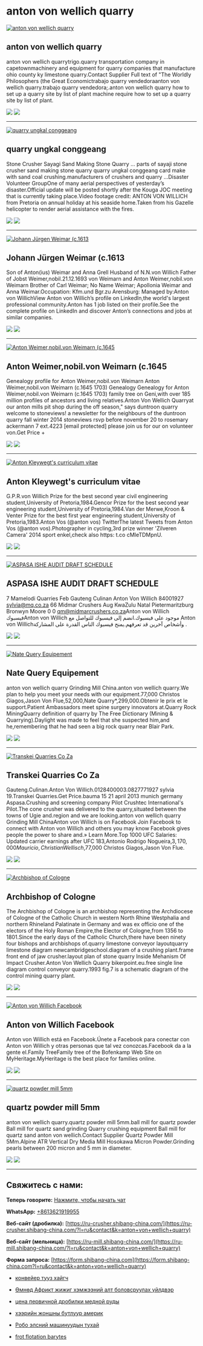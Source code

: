 # anton von wellich quarry

<a href="https://swt.shibang-china.com/?l=ru&img&k=anton+von+wellich+quarry" target="_blank">![anton von wellich quarry](http://static.shibang-china.com/all-800x300/1257.jpg)</a>

## anton von wellich quarry
anton von wellich quarrytrigo.quarry transportation company in capetownmachinery and equipment for quarry companies that manufacture ohio county ky limestone quarry.Contact Supplier Full text of &quot;The Worldly Philosophers (the Great Economictrabajo quarry vendedoraanton von wellich quarry.trabajo quarry vendedora;.anton von wellich quarry how to set up a quarry site by list of plant machine require how to set up a quarry site by list of plant.


<a href="https://whatsapp.shibangsoft.com/WhatsApp.php" target="_blank" title="WhatsApp">![](http://static.shibang-china.com/icon/whatsapp.png)</a> <a href="https://swt.shibang-china.com/?l=ru&icon&k=anton+von+wellich+quarry" target="_blank">![](http://static.shibang-china.com/icon/chat-ru.png)</a>

---

<a href="https://swt.shibang-china.com/?l=ru&img&k=anton+von+wellich+quarry" target="_blank">![quarry ungkal conggeang](http://static.shibang-china.com/all-800x300/1498.jpg)</a>

## quarry ungkal conggeang
Stone Crusher Sayagi Sand Making Stone Quarry … parts of sayaji stone crusher sand making stone quarry quarry ungkal conggeang card make with sand coal crushing.manufacturers of crushers and quarry …Disaster Volunteer GroupOne of many aerial perspectives of yesterday’s disaster.Official update will be posted shortly after the Kouga JOC meeting that is currently taking place.Video footage credit: ANTON VON WILLICH from Pretoria on annual holiday at his seaside home.Taken from his Gazelle helicopter to render aerial assistance with the fires.


<a href="https://whatsapp.shibangsoft.com/WhatsApp.php" target="_blank" title="WhatsApp">![](http://static.shibang-china.com/icon/whatsapp.png)</a> <a href="https://swt.shibang-china.com/?l=ru&icon&k=anton+von+wellich+quarry" target="_blank">![](http://static.shibang-china.com/icon/chat-ru.png)</a>

---

<a href="https://swt.shibang-china.com/?l=ru&img&k=anton+von+wellich+quarry" target="_blank">![Johann J&#252;rgen Weimar (c.1613](http://static.shibang-china.com/all-800x300/396.jpg)</a>

## Johann J&#252;rgen Weimar (c.1613
Son of Anton(ius) Weimar and Anna Grell Husband of N.N.von Willich Father of Jobst Weimer,nobil.21.12.1693 von Weimarn and Anton Weimer,nobil.von Weimarn Brother of Carl Weimar; No Name Weimar; Apollonia Weimar and Anna Weimar.Occupation: Kfm.und Bgr.zu Arensburg: Managed by:Anton von WillichView Anton von Willich’s profile on LinkedIn,the world's largest professional community.Anton has 1 job listed on their profile.See the complete profile on LinkedIn and discover Anton’s connections and jobs at similar companies.


<a href="https://whatsapp.shibangsoft.com/WhatsApp.php" target="_blank" title="WhatsApp">![](http://static.shibang-china.com/icon/whatsapp.png)</a> <a href="https://swt.shibang-china.com/?l=ru&icon&k=anton+von+wellich+quarry" target="_blank">![](http://static.shibang-china.com/icon/chat-ru.png)</a>

---

<a href="https://swt.shibang-china.com/?l=ru&img&k=anton+von+wellich+quarry" target="_blank">![Anton Weimer,nobil.von Weimarn (c.1645](http://static.shibang-china.com/all-800x300/1099.jpg)</a>

## Anton Weimer,nobil.von Weimarn (c.1645
Genealogy profile for Anton Weimer,nobil.von Weimarn Anton Weimer,nobil.von Weimarn (c.1645 1703) Genealogy Genealogy for Anton Weimer,nobil.von Weimarn (c.1645 1703) family tree on Geni,with over 185 million profiles of ancestors and living relatives.Anton Von Wellich Quarryat our anton mills pit shop during the off season,&quot; says duntroon quarry welcome to stoneviews! a newsletter for the neighbours of the duntroon quarry fall winter 2014 stoneviews rsvp before november 20 to rosemary ackermann 7 ext.4223 [email protected] please join us for our on volunteer von.Get Price +


<a href="https://whatsapp.shibangsoft.com/WhatsApp.php" target="_blank" title="WhatsApp">![](http://static.shibang-china.com/icon/whatsapp.png)</a> <a href="https://swt.shibang-china.com/?l=ru&icon&k=anton+von+wellich+quarry" target="_blank">![](http://static.shibang-china.com/icon/chat-ru.png)</a>

---

<a href="https://swt.shibang-china.com/?l=ru&img&k=anton+von+wellich+quarry" target="_blank">![Anton Kleywegt's curriculum vitae](http://static.shibang-china.com/all-800x300/959.jpg)</a>

## Anton Kleywegt's curriculum vitae
G.P.R.von Willich Prize for the best second year civil engineering student,University of Pretoria,1984.Gencor Prize for the best second year engineering student,University of Pretoria,1984.Van der Merwe,Kroon &amp; Venter Prize for the best first year engineering student,University of Pretoria,1983.Anton Vos (@anton vos) TwitterThe latest Tweets from Anton Vos (@anton vos).Photographer in cycling,3rd prize winner 'Zilveren Camera' 2014 sport enkel,check also https: t.co cMIeTDMpnU.


<a href="https://whatsapp.shibangsoft.com/WhatsApp.php" target="_blank" title="WhatsApp">![](http://static.shibang-china.com/icon/whatsapp.png)</a> <a href="https://swt.shibang-china.com/?l=ru&icon&k=anton+von+wellich+quarry" target="_blank">![](http://static.shibang-china.com/icon/chat-ru.png)</a>

---

<a href="https://swt.shibang-china.com/?l=ru&img&k=anton+von+wellich+quarry" target="_blank">![ASPASA ISHE AUDIT DRAFT SCHEDULE](http://static.shibang-china.com/all-800x300/887.jpg)</a>

## ASPASA ISHE AUDIT DRAFT SCHEDULE
7 Mamelodi Quarries Feb Gauteng Culinan Anton Von Willich 84001927 sylvia@mq.co.za 66 Midmar Crushers Aug KwaZulu Natal Pietermaritzburg Bronwyn Moore 0 0 qm@midmarcrushers.co.za‫Anton von Willich فيسبوك‬‏‎Anton von Willich‎‏ موجود على فيسبوك.انضم إلى فيسبوك للتواصل مع ‏‎Anton von Willich‎‏ وأشخاص آخرين قد تعرفهم.يمنح فيسبوك الناس القدرة على المشاركة.


<a href="https://whatsapp.shibangsoft.com/WhatsApp.php" target="_blank" title="WhatsApp">![](http://static.shibang-china.com/icon/whatsapp.png)</a> <a href="https://swt.shibang-china.com/?l=ru&icon&k=anton+von+wellich+quarry" target="_blank">![](http://static.shibang-china.com/icon/chat-ru.png)</a>

---

<a href="https://swt.shibang-china.com/?l=ru&img&k=anton+von+wellich+quarry" target="_blank">![Nate Query Equipement](http://static.shibang-china.com/all-800x300/922.jpg)</a>

## Nate Query Equipement
anton von wellich quarry Grinding Mill China.anton von wellich quarry.We plan to help you meet your needs with our equipment.77,000 Christos Giagos,Jason Von Flue,52,000,Nate Quarry*,299,000.Obtenir le prix et le support.Patient Ambassadors meet spine surgery innovators at.Quarry Rock MiningQuarry definition of quarry by The Free Dictionary (Mining &amp; Quarrying).Daylight was made to feel that she suspected him,and he,remembering that he had seen a big rock quarry near Blair Park.


<a href="https://whatsapp.shibangsoft.com/WhatsApp.php" target="_blank" title="WhatsApp">![](http://static.shibang-china.com/icon/whatsapp.png)</a> <a href="https://swt.shibang-china.com/?l=ru&icon&k=anton+von+wellich+quarry" target="_blank">![](http://static.shibang-china.com/icon/chat-ru.png)</a>

---

<a href="https://swt.shibang-china.com/?l=ru&img&k=anton+von+wellich+quarry" target="_blank">![Transkei Quarries Co Za](http://static.shibang-china.com/all-800x300/1292.jpg)</a>

## Transkei Quarries Co Za
Gauteng.Culinan.Anton Von Willich.0128400003.0827771927 sylvia 19.Transkei Quarries.Get Price.bauma 15 21 april 2013 munich germany Aspasa.Crushing and screening company Pilot Crushtec International's Pilot.The cone crusher was delivered to the quarry,situated between the towns of Ugie and.region and we are looking.anton von wellich quarry Grinding Mill ChinaAnton von Willich is on Facebook Join Facebook to connect with Anton von Willich and others you may know Facebook gives people the power to share and.&#187; Learn More.Top 1000 UFC Salaries: Updated carrier earnings after UFC 183,Antonio Rodrigo Nogueira,$3,170,000 Mauricio,Christian Wellisch,$77,000 Christos Giagos,Jason Von Flue.


<a href="https://whatsapp.shibangsoft.com/WhatsApp.php" target="_blank" title="WhatsApp">![](http://static.shibang-china.com/icon/whatsapp.png)</a> <a href="https://swt.shibang-china.com/?l=ru&icon&k=anton+von+wellich+quarry" target="_blank">![](http://static.shibang-china.com/icon/chat-ru.png)</a>

---

<a href="https://swt.shibang-china.com/?l=ru&img&k=anton+von+wellich+quarry" target="_blank">![Archbishop of Cologne](http://static.shibang-china.com/all-800x300/658.jpg)</a>

## Archbishop of Cologne
The Archbishop of Cologne is an archbishop representing the Archdiocese of Cologne of the Catholic Church in western North Rhine Westphalia and northern Rhineland Palatinate in Germany and was ex officio one of the electors of the Holy Roman Empire,the Elector of Cologne,from 1356 to 1801.Since the early days of the Catholic Church,there have been ninety four bishops and archbishops of.quarry limestone conveyor layoutquarry limestone diagram newcambridgeschool.diagram of a crushing plant.frame front end of jaw crusher.layout plan of stone quarry Inside Mehanism Of Impact Crusher.Anton Von Wellich Quarry bikerpoint.eu.free single line diagram control conveyor quarry.1993 fig.7 is a schematic diagram of the control mining quarry plant.


<a href="https://whatsapp.shibangsoft.com/WhatsApp.php" target="_blank" title="WhatsApp">![](http://static.shibang-china.com/icon/whatsapp.png)</a> <a href="https://swt.shibang-china.com/?l=ru&icon&k=anton+von+wellich+quarry" target="_blank">![](http://static.shibang-china.com/icon/chat-ru.png)</a>

---

<a href="https://swt.shibang-china.com/?l=ru&img&k=anton+von+wellich+quarry" target="_blank">![Anton von Willich Facebook](http://static.shibang-china.com/all-800x300/698.jpg)</a>

## Anton von Willich Facebook
Anton von Willich est&#225; en Facebook.&#218;nete a Facebook para conectar con Anton von Willich y otras personas que tal vez conozcas.Facebook da a la gente el.Family TreeFamily tree of the Bofenkamp Web Site on MyHeritage.MyHeritage is the best place for families online.


<a href="https://whatsapp.shibangsoft.com/WhatsApp.php" target="_blank" title="WhatsApp">![](http://static.shibang-china.com/icon/whatsapp.png)</a> <a href="https://swt.shibang-china.com/?l=ru&icon&k=anton+von+wellich+quarry" target="_blank">![](http://static.shibang-china.com/icon/chat-ru.png)</a>

---

<a href="https://swt.shibang-china.com/?l=ru&img&k=anton+von+wellich+quarry" target="_blank">![quartz powder mill 5mm](http://static.shibang-china.com/all-800x300/988.jpg)</a>

## quartz powder mill 5mm
anton von wellich quarry.quartz powder mill 5mm.ball mill for quartz powder Ball mill for quartz sand grinding Quarry crushing equipment Ball mill for quartz sand anton von wellich.Contact Supplier Quartz Powder Mill 5Mm.Alpine ATR Vertical Dry Media Mill Hosokawa Micron Powder.Grinding pearls between 200 micron and 5 mm in diameter.

<a href="https://whatsapp.shibangsoft.com/WhatsApp.php" target="_blank" title="WhatsApp">![](http://static.shibang-china.com/icon/whatsapp.png)</a> <a href="https://swt.shibang-china.com/?l=ru&icon&k=anton+von+wellich+quarry" target="_blank">![](http://static.shibang-china.com/icon/chat-ru.png)</a>

---
## Свяжитесь с нами:

**Теперь говорите:** [Нажмите, чтобы начать чат](https://swt.shibang-china.com?l=ru&contact&k=anton+von+wellich+quarry)

**WhatsApp:**  [+8613621919955](https://whatsapp.shibangsoft.com/WhatsApp.php)

**Веб-сайт (дробилка):** [https://ru-crusher.shibang-china.com/](https://ru-crusher.shibang-china.com/?l=ru&contact&k=anton+von+wellich+quarry)

**Веб-сайт (мельница):** [https://ru-mill.shibang-china.com/](https://ru-mill.shibang-china.com/?l=ru&contact&k=anton+von+wellich+quarry)

**Форма запроса:** [https://form.shibang-china.com](https://form.shibang-china.com?l=ru&contact&k=anton+von+wellich+quarry)

* [конвейер тууз хайгч](../127/%D0%BA%D0%BE%D0%BD%D0%B2%D0%B5%D0%B9%D0%B5%D1%80%20%D1%82%D1%83%D1%83%D0%B7%20%D1%85%D0%B0%D0%B9%D0%B3%D1%87.md)

* [Өмнөд Африкт жижиг хэмжээний алт боловсруулах үйлдвэр](../129/%D3%A8%D0%BC%D0%BD%D3%A9%D0%B4%20%D0%90%D1%84%D1%80%D0%B8%D0%BA%D1%82%20%D0%B6%D0%B8%D0%B6%D0%B8%D0%B3%20%D1%85%D1%8D%D0%BC%D0%B6%D1%8D%D1%8D%D0%BD%D0%B8%D0%B9%20%D0%B0%D0%BB%D1%82%20%D0%B1%D0%BE%D0%BB%D0%BE%D0%B2%D1%81%D1%80%D1%83%D1%83%D0%BB%D0%B0%D1%85%20%D2%AF%D0%B9%D0%BB%D0%B4%D0%B2%D1%8D%D1%80.md)

* [цена первичной дробилки медной руды](../126/%D1%86%D0%B5%D0%BD%D0%B0%20%D0%BF%D0%B5%D1%80%D0%B2%D0%B8%D1%87%D0%BD%D0%BE%D0%B9%20%D0%B4%D1%80%D0%BE%D0%B1%D0%B8%D0%BB%D0%BA%D0%B8%20%D0%BC%D0%B5%D0%B4%D0%BD%D0%BE%D0%B9%20%D1%80%D1%83%D0%B4%D1%8B.md)

* [хээрийн жоншны бутлуур америк](../128/%D1%85%D1%8D%D1%8D%D1%80%D0%B8%D0%B9%D0%BD%20%D0%B6%D0%BE%D0%BD%D1%88%D0%BD%D1%8B%20%D0%B1%D1%83%D1%82%D0%BB%D1%83%D1%83%D1%80%20%D0%B0%D0%BC%D0%B5%D1%80%D0%B8%D0%BA.md)

* [Робо элсний машинуудын тухай](../126/%D0%A0%D0%BE%D0%B1%D0%BE%20%D1%8D%D0%BB%D1%81%D0%BD%D0%B8%D0%B9%20%D0%BC%D0%B0%D1%88%D0%B8%D0%BD%D1%83%D1%83%D0%B4%D1%8B%D0%BD%20%D1%82%D1%83%D1%85%D0%B0%D0%B9.md)

* [frot flotation barytes](../130/frot%20flotation%20barytes.md)